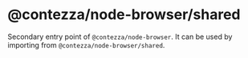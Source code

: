 # @contezza/node-browser/shared

Secondary entry point of `@contezza/node-browser`. It can be used by importing from `@contezza/node-browser/shared`.
